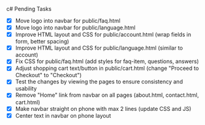 c# Pending Tasks

- [x] Move logo into navbar for public/faq.html
- [x] Move logo into navbar for public/language.html
- [x] Improve HTML layout and CSS for public/account.html (wrap fields in form, better spacing)
- [x] Improve HTML layout and CSS for public/language.html (similar to account)
- [x] Fix CSS for public/faq.html (add styles for faq-item, questions, answers)
- [x] Adjust shopping cart text/button in public/cart.html (change "Proceed to Checkout" to "Checkout")
- [x] Test the changes by viewing the pages to ensure consistency and usability
- [x] Remove "Home" link from navbar on all pages (about.html, contact.html, cart.html)
- [x] Make navbar straight on phone with max 2 lines (update CSS and JS)
- [x] Center text in navbar on phone layout
